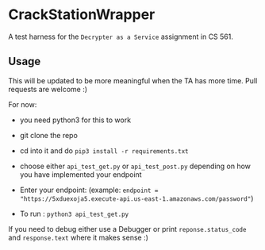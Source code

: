 # CrackStationWrapper

A test harness for the `Decrypter as a Service` assignment in CS 561.

## Usage

This will be updated to be more meaningful when the TA has more time. Pull requests are welcome :) 

For now: 

- you need python3 for this to work 
- git clone the repo
- cd into it and do `pip3 install -r requirements.txt`
- choose either `api_test_get.py` or `api_test_post.py` depending on how you have implemented your endpoint
- Enter your endpoint: (example: `endpoint = "https://5xduexoja5.execute-api.us-east-1.amazonaws.com/password"`)

- To run : `python3 api_test_get.py`

If you need to debug either use a Debugger or print `reponse.status_code` and `response.text` where it makes sense :) 
